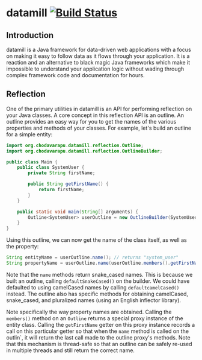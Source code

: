 # datamill [![Build Status](https://travis-ci.org/rchodava/datamill.svg?branch=master)](https://travis-ci.org/rchodava/datamill)

## Introduction

datamill is a Java framework for data-driven web applications with a focus on making it easy to follow data as it flows through your application. It is a reaction and an alternative to black magic Java frameworks which make it impossible to understand your application logic without wading through complex framework code and documentation for hours.

## Reflection

One of the primary utilities in datamill is an API for performing reflection on your Java classes. A core concept in this reflection API is an outline. An outline provides an easy way for you to get the names of the various properties and methods of your classes. For example, let's build an outline for a simple entity:

```java
import org.chodavarapu.datamill.reflection.Outline;
import org.chodavarapu.datamill.reflection.OutlineBuilder;

public class Main {
    public class SystemUser {
        private String firstName;

        public String getFirstName() {
            return firstName;
        }
    }

    public static void main(String[] arguments) {
        Outline<SystemUser> userOutline = new OutlineBuilder(SystemUser.class).defaultSnakeCased().build();
    }
}
```

Using this outline, we can now get the name of the class itself, as well as the property:

```java
String entityName = userOutline.name(); // returns "system_user"
String propertyName = userOutline.name(userOutline.members().getFirstName()); // returns "first_name"
```

Note that the `name` methods return snake_cased names. This is because we built an outline, calling `defaultSnakeCased()` on the builder. We could have defaulted to using camelCased names by calling `defaultcamelCased()` instead. The outline also has specific methods for obtaining camelCased, snake_cased, and pluralized names (using an English inflector library).

Note specifically the way property names are obtained. Calling the `members()` method on an `Outline` returns a special proxy instance of the entity class. Calling the `getFirstName` getter on this proxy instance records a call on this particular getter so that when the `name` method is called on the outlin`, it will return the last call made to the outline proxy's methods. Note that this mechanism is thread-safe so that an outline can be safely re-used in multiple threads and still return the correct name.
